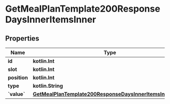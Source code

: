 
# GetMealPlanTemplate200ResponseDaysInnerItemsInner

## Properties
Name | Type | Description | Notes
------------ | ------------- | ------------- | -------------
**id** | **kotlin.Int** |  | 
**slot** | **kotlin.Int** |  | 
**position** | **kotlin.Int** |  | 
**type** | **kotlin.String** |  | 
**&#x60;value&#x60;** | [**GetMealPlanTemplate200ResponseDaysInnerItemsInnerValue**](GetMealPlanTemplate200ResponseDaysInnerItemsInnerValue.md) |  |  [optional]



